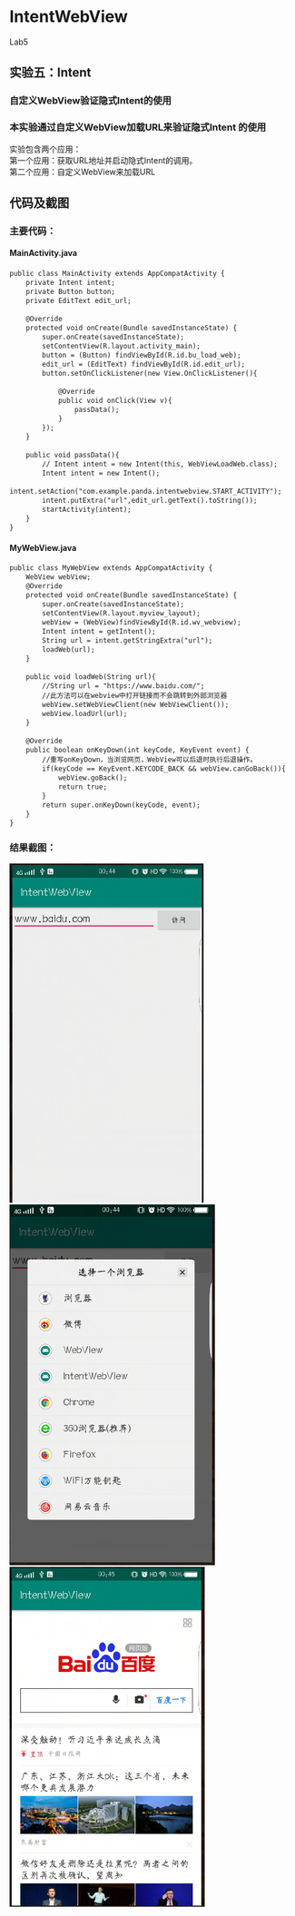 # IntentWebView
Lab5
## 实验五：Intent
### 自定义WebView验证隐式Intent的使用
### 本实验通过自定义WebView加载URL来验证隐式Intent 的使用
实验包含两个应用：   
第一个应用：获取URL地址并启动隐式Intent的调用。  
第二个应用：自定义WebView来加载URL


## 代码及截图
### 主要代码：
#### MainActivity.java
```
public class MainActivity extends AppCompatActivity {
    private Intent intent;
    private Button button;
    private EditText edit_url;

    @Override
    protected void onCreate(Bundle savedInstanceState) {
        super.onCreate(savedInstanceState);
        setContentView(R.layout.activity_main);
        button = (Button) findViewById(R.id.bu_load_web);
        edit_url = (EditText) findViewById(R.id.edit_url);
        button.setOnClickListener(new View.OnClickListener(){

            @Override
            public void onClick(View v){
                passData();
            }
        });
    }

    public void passData(){
        // Intent intent = new Intent(this, WebViewLoadWeb.class);
        Intent intent = new Intent();
        intent.setAction("com.example.panda.intentwebview.START_ACTIVITY");
        intent.putExtra("url",edit_url.getText().toString());
        startActivity(intent);
    }
}
```
#### MyWebView.java
```
public class MyWebView extends AppCompatActivity {
    WebView webView;
    @Override
    protected void onCreate(Bundle savedInstanceState) {
        super.onCreate(savedInstanceState);
        setContentView(R.layout.myview_layout);
        webView = (WebView)findViewById(R.id.wv_webview);
        Intent intent = getIntent();
        String url = intent.getStringExtra("url");
        loadWeb(url);
    }

    public void loadWeb(String url){
        //String url = "https://www.baidu.com/";
        //此方法可以在webview中打开链接而不会跳转到外部浏览器
        webView.setWebViewClient(new WebViewClient());
        webView.loadUrl(url);
    }

    @Override
    public boolean onKeyDown(int keyCode, KeyEvent event) {
        //重写onKeyDown，当浏览网页，WebView可以后退时执行后退操作。
        if(keyCode == KeyEvent.KEYCODE_BACK && webView.canGoBack()){
            webView.goBack();
            return true;
        }
        return super.onKeyDown(keyCode, event);
    }
}
```
### 结果截图：
![image](https://github.com/Magicpanda-orz/IntentWebView/blob/master/img/lab5_1.PNG)  
![image](https://github.com/Magicpanda-orz/IntentWebView/blob/master/img/lab5_2.PNG) 
![image](https://github.com/Magicpanda-orz/IntentWebView/blob/master/img/lab5_3.PNG) 
##  
